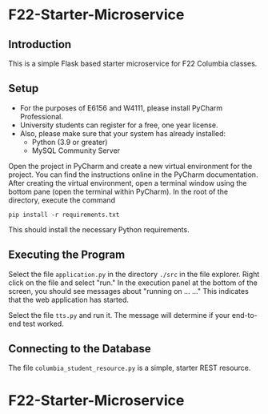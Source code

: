 # F22-Starter-Microservice

## Introduction

This is a simple Flask based starter microservice for F22 Columbia classes.


## Setup

- For the purposes of E6156 and W4111, please install PyCharm Professional.
- University students can register for a free, one year license.
- Also, please make sure that your system has already installed:
  - Python (3.9 or greater)
  - MySQL Community Server

Open the project in PyCharm and create a new virtual environment for the project. You can find the instructions
online in the PyCharm documentation. After creating the virtual environment, open a terminal window using the bottom
pane (open the terminal within PyCharm). In the root of the directory, execute the command

```pip install -r requirements.txt```

This should install the necessary Python requirements.

## Executing the Program

Select the file ```application.py``` in the directory ```./src``` in the file explorer. Right click on the file and
select "run." In the execution panel at the bottom of the screen, you should see messages about "running on ... ..."
This indicates that the web application has started.

Select the file ```tts.py``` and run it. The message will determine if your end-to-end test worked.


## Connecting to the Database

The file ```columbia_student_resource.py``` is a simple, starter REST resource.


# F22-Starter-Microservice
